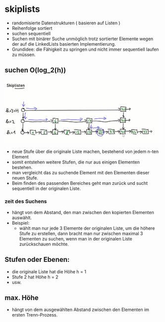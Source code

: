 # skiplists 

- randomisierte Datenstrukturen ( basieren auf Listen )
- Reihenfolge sortiert
- suchen sequentiell
- Suchen mit binärer Suche unmöglich trotz sortierter Elemente wegen der auf die LinkedLists basierten Implementierung. 
- Grundidee: die Fähigkeit zu springen und nicht immer sequentiell laufen zu müssen.

## suchen O(log_2(h))
![skiplist search](./skiplistSearch.png)

- neue Stufe über die originale Liste machen, bestehend von jedem n-ten Element
- somit entstehen weitere Stufen, die nur aus einigen Elementen bestehen. 
- man vergleicht das zu suchende Element mit den Elementen dieser neuen Stufe.
- Beim finden des passenden Bereiches geht man zurück und sucht sequentiell in der originalen Liste. 

### zeit des Suchens
- hängt von dem Abstand, den man zwischen den kopierten Elementen auswählt. 
- Beispiel:
  - wählt man nur jede 3 Elemente der originalen Liste, um die höhere Stufe zu erstellen, dann bracht man nur zwischen maximal 3 Elementen zu suchen, wenn man in der originalen Liste zurückschauen möchte.

## Stufen oder Ebenen:
- die originale Liste hat die Höhe h = 1
- Stufe 2 hat Höhe h = 2
- usw. 


## max. Höhe
- hängt von dem ausgewählten Abstand zwischen den Elementen im ersten Trenn-Prozess.




